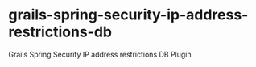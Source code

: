 # grails-spring-security-ip-address-restrictions-db
Grails Spring Security IP address restrictions DB Plugin
